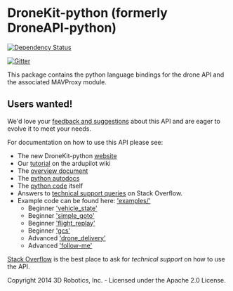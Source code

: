 # DroneKit-python (formerly DroneAPI-python)

[![Dependency Status](https://www.codeship.io/projects/869efe80-ae1a-0131-b6a4-527e64ff213a/status)](https://www.codeship.io/projects/19685)

[![Gitter](https://badges.gitter.im/Join%20Chat.svg)](https://gitter.im/diydrones/dronekit-python?utm_source=badge&utm_medium=badge&utm_campaign=pr-badge&utm_content=badge)

This package contains the python language bindings for the drone API and the associated MAVProxy module.

## Users wanted!

We'd love your [feedback and suggestions](https://github.com/diydrones/dronekit-python/issues) about this API and are eager to evolve it to meet your needs.

For documentation on how to use this API please see:

* The new DroneKit-python [website](http://python.dronekit.io/)
* Our [tutorial](http://dev.ardupilot.com/wiki/droneapi-tutorial/) on the ardupilot wiki
* The [overview document](https://docs.google.com/document/d/1ihKneLwA4hXmKS1W2pbG9lty_EAwbmy0giusUwQ8dto)
* The [python autodocs](http://python.dronekit.io/automodule.html)
* The [python code](droneapi/lib/__init__.py) itself
* Answers to [technical support queries](http://stackoverflow.com/questions/tagged/dronekit-python) on Stack Overflow.
* Example code can be found here: ['examples/'](examples/)
    * Beginner ['vehicle_state'](examples/vehicle_state/vehicle_state.py)
    * Beginner ['simple_goto'](examples/simple_goto/simple_goto.py)
    * Beginner ['flight_replay'](examples/flight_replay/flight_replay.py)
    * Beginner ['gcs'](examples/gcs/microgcs.py)
    * Advanced ['drone_delivery'](examples/drone_delivery/)
    * Advanced ['follow-me'](examples/follow_me/)

[Stack Overflow](http://stackoverflow.com/questions/tagged/dronekit-python) is the best place to ask for *technical support* on how to use the API.

Copyright 2014 3D Robotics, Inc. - Licensed under the Apache 2.0 License.
